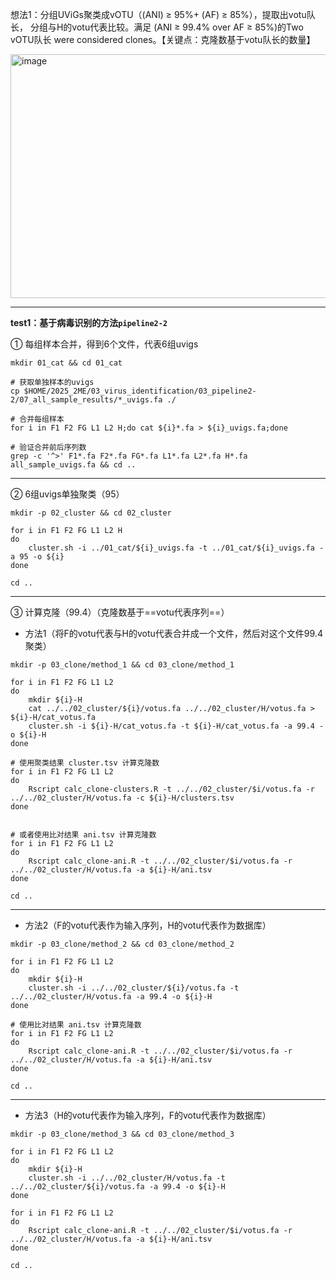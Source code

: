想法1：分组UViGs聚类成vOTU（(ANI) ≥ 95%+ (AF) ≥ 85%），提取出votu队长， 分组与H的votu代表比较。满足 (ANI ≥ 99.4% over AF ≥ 85%)的Two vOTU队长 were considered clones。【关键点：克隆数基于votu队长的数量】

<img width="712" height="390" alt="image" src="https://github.com/user-attachments/assets/3effc22d-8403-494a-907e-2cac89852b21" />

---

**test1：基于病毒识别的方法`pipeline2-2`**

① 每组样本合并，得到6个文件，代表6组uvigs

```shell
mkdir 01_cat && cd 01_cat

# 获取单独样本的uvigs
cp $HOME/2025_2ME/03_virus_identification/03_pipeline2-2/07_all_sample_results/*_uvigs.fa ./

# 合并每组样本
for i in F1 F2 FG L1 L2 H;do cat ${i}*.fa > ${i}_uvigs.fa;done

# 验证合并前后序列数
grep -c '^>' F1*.fa F2*.fa FG*.fa L1*.fa L2*.fa H*.fa all_sample_uvigs.fa && cd ..
```

---

② 6组uvigs单独聚类（95）

```shell
mkdir -p 02_cluster && cd 02_cluster

for i in F1 F2 FG L1 L2 H
do
    cluster.sh -i ../01_cat/${i}_uvigs.fa -t ../01_cat/${i}_uvigs.fa -a 95 -o ${i}
done

cd ..
```

---

③ 计算克隆（99.4）（克隆数基于==votu代表序列==）

- 方法1（将F的votu代表与H的votu代表合并成一个文件，然后对这个文件99.4聚类）

```shell
mkdir -p 03_clone/method_1 && cd 03_clone/method_1

for i in F1 F2 FG L1 L2
do
	mkdir ${i}-H
	cat ../../02_cluster/${i}/votus.fa ../../02_cluster/H/votus.fa > ${i}-H/cat_votus.fa
    cluster.sh -i ${i}-H/cat_votus.fa -t ${i}-H/cat_votus.fa -a 99.4 -o ${i}-H
done

# 使用聚类结果 cluster.tsv 计算克隆数
for i in F1 F2 FG L1 L2
do 
	Rscript calc_clone-clusters.R -t ../../02_cluster/$i/votus.fa -r ../../02_cluster/H/votus.fa -c ${i}-H/clusters.tsv
done


# 或者使用比对结果 ani.tsv 计算克隆数
for i in F1 F2 FG L1 L2
do
	Rscript calc_clone-ani.R -t ../../02_cluster/$i/votus.fa -r ../../02_cluster/H/votus.fa -a ${i}-H/ani.tsv
done

cd ..
```

---

- 方法2（F的votu代表作为输入序列，H的votu代表作为数据库）

```shell
mkdir -p 03_clone/method_2 && cd 03_clone/method_2

for i in F1 F2 FG L1 L2
do
	mkdir ${i}-H
    cluster.sh -i ../../02_cluster/${i}/votus.fa -t ../../02_cluster/H/votus.fa -a 99.4 -o ${i}-H
done

# 使用比对结果 ani.tsv 计算克隆数
for i in F1 F2 FG L1 L2
do
	Rscript calc_clone-ani.R -t ../../02_cluster/$i/votus.fa -r ../../02_cluster/H/votus.fa -a ${i}-H/ani.tsv
done

cd ..
```

---

- 方法3（H的votu代表作为输入序列，F的votu代表作为数据库）

``` shell
mkdir -p 03_clone/method_3 && cd 03_clone/method_3

for i in F1 F2 FG L1 L2
do
	mkdir ${i}-H
    cluster.sh -i ../../02_cluster/H/votus.fa -t ../../02_cluster/${i}/votus.fa -a 99.4 -o ${i}-H
done

for i in F1 F2 FG L1 L2
do
	Rscript calc_clone-ani.R -t ../../02_cluster/$i/votus.fa -r ../../02_cluster/H/votus.fa -a ${i}-H/ani.tsv
done

cd ..
```

